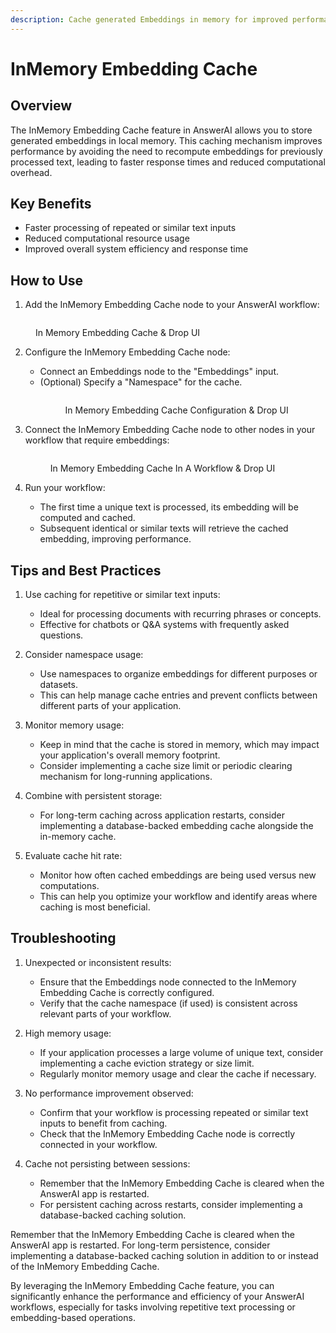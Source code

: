 ```yaml
---
description: Cache generated Embeddings in memory for improved performance and efficiency
---
```


# InMemory Embedding Cache

## Overview

The InMemory Embedding Cache feature in AnswerAI allows you to store generated embeddings in local memory. This caching mechanism improves performance by avoiding the need to recompute embeddings for previously processed text, leading to faster response times and reduced computational overhead.

## Key Benefits

-   Faster processing of repeated or similar text inputs
-   Reduced computational resource usage
-   Improved overall system efficiency and response time

## How to Use

1. Add the InMemory Embedding Cache node to your AnswerAI workflow:
 <figure><img src="/.gitbook/assets/screenshots/inmemory embedding cache.png" alt="" /><figcaption><p>In Memory Embedding Cache &#x26; Drop UI</p></figcaption></figure><!-- TODO: Screenshot of adding InMemory Embedding Cache node to the workflow -->

2. Configure the InMemory Embedding Cache node:

    - Connect an Embeddings node to the "Embeddings" input.
    - (Optional) Specify a "Namespace" for the cache.
          <!-- TODO: Screenshot showing the configuration of the InMemory Embedding Cache node -->
          <figure><img src="/.gitbook/assets/screenshots/inmemory embedding cache configuration.png" alt="" /><figcaption><p>In Memory Embedding Cache Configuration &#x26; Drop UI</p></figcaption></figure>

3. Connect the InMemory Embedding Cache node to other nodes in your workflow that require embeddings:
       <!-- TODO: Screenshot showing the connection between InMemory Embedding Cache and other relevant nodes -->
    <figure><img src="/.gitbook/assets/screenshots/inmemoery embedding cache in a workflow.png" alt="" /><figcaption><p>In Memory Embedding Cache In A Workflow &#x26; Drop UI</p></figcaption></figure>
4. Run your workflow:
    - The first time a unique text is processed, its embedding will be computed and cached.
    - Subsequent identical or similar texts will retrieve the cached embedding, improving performance.

## Tips and Best Practices

1. Use caching for repetitive or similar text inputs:

    - Ideal for processing documents with recurring phrases or concepts.
    - Effective for chatbots or Q&A systems with frequently asked questions.

2. Consider namespace usage:

    - Use namespaces to organize embeddings for different purposes or datasets.
    - This can help manage cache entries and prevent conflicts between different parts of your application.

3. Monitor memory usage:

    - Keep in mind that the cache is stored in memory, which may impact your application's overall memory footprint.
    - Consider implementing a cache size limit or periodic clearing mechanism for long-running applications.

4. Combine with persistent storage:

    - For long-term caching across application restarts, consider implementing a database-backed embedding cache alongside the in-memory cache.

5. Evaluate cache hit rate:
    - Monitor how often cached embeddings are being used versus new computations.
    - This can help you optimize your workflow and identify areas where caching is most beneficial.

## Troubleshooting

1. Unexpected or inconsistent results:

    - Ensure that the Embeddings node connected to the InMemory Embedding Cache is correctly configured.
    - Verify that the cache namespace (if used) is consistent across relevant parts of your workflow.

2. High memory usage:

    - If your application processes a large volume of unique text, consider implementing a cache eviction strategy or size limit.
    - Regularly monitor memory usage and clear the cache if necessary.

3. No performance improvement observed:

    - Confirm that your workflow is processing repeated or similar text inputs to benefit from caching.
    - Check that the InMemory Embedding Cache node is correctly connected in your workflow.

4. Cache not persisting between sessions:
    - Remember that the InMemory Embedding Cache is cleared when the AnswerAI app is restarted.
    - For persistent caching across restarts, consider implementing a database-backed caching solution.

Remember that the InMemory Embedding Cache is cleared when the AnswerAI app is restarted. For long-term persistence, consider implementing a database-backed caching solution in addition to or instead of the InMemory Embedding Cache.

By leveraging the InMemory Embedding Cache feature, you can significantly enhance the performance and efficiency of your AnswerAI workflows, especially for tasks involving repetitive text processing or embedding-based operations.
